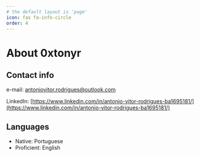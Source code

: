 ```yaml
---
# the default layout is 'page'
icon: fas fa-info-circle
order: 4
---
```


# About 0xtonyr

## Contact info

e-mail: [antoniovitor.rodrigues@outlook.com](mailto:antoniovitor.rodrigues@outlook.com)

LinkedIn: [https://www.linkedin.com/in/antonio-vitor-rodrigues-ba1695181/](https://www.linkedin.com/in/antonio-vitor-rodrigues-ba1695181/)

## Languages

- Native: Portuguese
- Proficient: English
